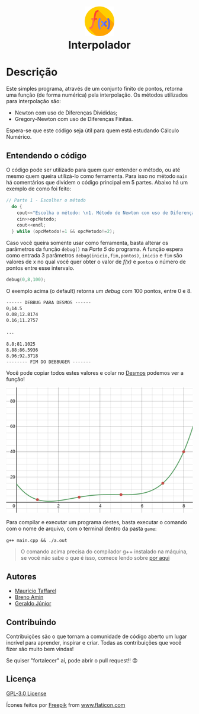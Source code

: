 <h1 align="center">
  <br>
  <a href="#"><img src="assets/funcao.png" alt="Just a simple icon" width="80"></a>
  <br>
  Interpolador
  <br>
</h1>

# Descrição
Este simples programa, através de um conjunto finito de pontos, retorna uma função (de forma numérica) pela interpolação. Os métodos utilizados para interpolação são:

- Newton com uso de Diferenças Divididas;
- Gregory-Newton com uso de Diferenças Finitas.

Espera-se que este código seja útil para quem está estudando Cálculo Numérico.

## Entendendo o código
O código pode ser utilizado para quem quer entender o método, ou até mesmo quem queira utilizá-lo como ferramenta. Para isso no método `main` há comentários que dividem o código principal em 5 partes. Abaixo há um exemplo de como foi feito:

```c++
// Parte 1 - Escolher o método
  do {
    cout<<"Escolha o método: \n1. Método de Newton com uso de Diferenças Divididas \n2. Método de Gregory-Newton com uso de Diferenças Finitas\nOpção: ";
    cin>>opcMetodo;
    cout<<endl;
  } while (opcMetodo!=1 && opcMetodo!=2);
```

Caso você queira somente usar como ferramenta, basta alterar os parâmetros da função `debug()` na _Parte 5_ do programa. A função espera como entrada 3 parâmetros `debug(inicio,fim,pontos)`, `inicio` e `fim` são valores de x no qual você quer obter o valor de _f(x)_ e `pontos` o número de pontos entre esse intervalo. 

```c++
debug(0,8,100);
```

O exemplo acima (o default) retorna um _debug_ com 100 pontos, entre 0 e 8.

```csv
------ DEBBUG PARA DESMOS ------
0;14.5
0.08;12.8174
0.16;11.2757

...

8.8;81.1025
8.88;86.5936
8.96;92.3718
-------- FIM DO DEBBUGER -------
```

Você pode copiar todos estes valores e colar  no [Desmos](https://www.desmos.com/calculator) podemos ver a função!

<center>

![](assets/desmos.png)

</center>

Para compilar e executar um programa destes, basta executar o comando com o nome de arquivo, com o terminal dentro da pasta `game`:

```g++ main.cpp && ./a.out```

> O comando acima precisa do compilador g++ instalado na máquina, se você não sabe o que é isso, comece lendo sobre [por aqui](https://pt.wikipedia.org/wiki/GNU_Compiler_Collection)

## Autores
- [Maurício Taffarel](https://github.com/taffarel55/)
- [Breno Amin](https://github.com/brenoamin)
- [Geraldo Júnior](https://github.com/GeraldinJr)

## Contribuindo
Contribuições são o que tornam a comunidade de código aberto um lugar incrível para aprender, inspirar e criar. Todas as contribuições que você fizer são muito bem vindas! 

Se quiser "fortalecer" aí, pode abrir o pull request!! :heart_eyes:

## Licença
[GPL-3.0 License ](https://github.com/taffarel55/Interpolador/blob/main/LICENSE)

<div>Ícones feitos por <a href="https://www.freepik.com" title="Freepik">Freepik</a> from <a href="https://www.flaticon.com/br/" title="Flaticon">www.flaticon.com</a></div>
